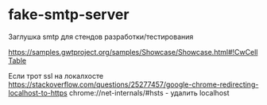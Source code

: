 # fake-smtp-server
Заглушка smtp для стендов разработки/тестирования

https://samples.gwtproject.org/samples/Showcase/Showcase.html#!CwCellTable

Если трот ssl на локалхосте
https://stackoverflow.com/questions/25277457/google-chrome-redirecting-localhost-to-https
chrome://net-internals/#hsts - удалить localhost